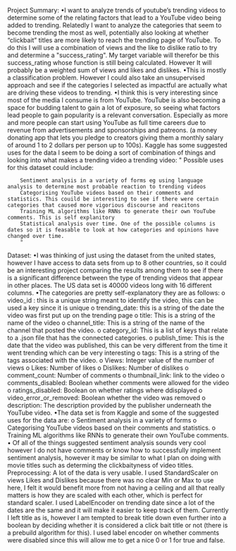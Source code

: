 Project Summary:
    •I want to analyze trends of youtube’s trending videos to determine some of the relating factors that lead to a YouTube video being added to trending. Relatedly I want to analyze the categories that seem to become trending the most as well, potentially also looking at whether “clickbait” titles are more likely to reach the trending page of YouTube. To do this I will use
    a combination of views and the like to dislike ratio to try and determine a "success_rating". My target variable will therefor be this success_rating whose function is still being 
    calculated. However It will probably be a weighted sum of views and likes and dislikes. 
    •This is mostly a classification problem. However I could also take an unsupervised approach and see if the categories I selected as impactful are actually what are driving these videos to trending. 
    •I think this is very interesting since most of the media I consume is from YouTube. YouTube is also becoming a space for budding talent to gain a lot of exposure, so seeing what factors lead people to gain popularity is a relevant conversation. Especially as more and more people can start using YouTube as full time careers due to revenue from advertisements and sponsorships and patreons. (a money donating app that lets you pledge to creators giving them a monthly salary of around 1 to 2 dollars per person up to 100s).
    Kaggle has some suggested uses for the data I seem to be doing a sort of combination of things and looking into what makes a trending video a trending video:
   " Possible uses for this dataset could include:

        Sentiment analysis in a variety of forms eg using language analysis to determine most probable reaction to trending videos
        Categorising YouTube videos based on their comments and statistics. This couild be interesting to see if there were certain categories that caused more vigorious discourse and reacitons
        Training ML algorithms like RNNs to generate their own YouTube comments. This is self explanitory
        Statistical analysis over time. One of the possible columns is dates so it is feasable to look at how categories and opinions have changed over time. 
        "
Dataset:
    •I was thinking of just using the dataset from the united states, however I have access to data sets from up to 8 other countries, so it could be an interesting project comparing the results among them to see if there is a significant difference between the type of trending videos that appear in other places. The US data set is 40000 videos long with 16 different columns. 
    •The categories are pretty self-explanatory they are as follows:
        o video_id  : this is a unique string meant to identify the video, this can be used a key since it is unique
        o trending_date: this is a string of the date the video was first put up on the trending page
        o title: This is a string of the name of the video 
        o channel_title: This is a string of the name of the channel that posted the video. 
        o category_id: This is a list of keys that relate to a .json file that has the connected categories. 
        o publish_time: This is the date that the video was published, this can be very different from the time it went trending which can be very interesting
        o tags: This is a string of the tags associated with the video. 
        o Views: Integer value of the number of views
        o Likes: Number of likes
        o Dislikes: Number of dislikes
        o comment_count: Number of comments
        o thumbnail_link: link to the video
        o comments_disabled: Boolean whether comments were allowed for the video
        o ratings_disabled: Boolean on whether ratings where ddisplayed
        o video_error_or_removed: Boolean whether the video was removed
        o description: The description provided by the publisher underneath the YouTube video. 
    •The data set is from Kaggle and some of the suggested uses for the data are: 
        o Sentiment analysis in a variety of forms
        o Categorising YouTube videos based on their comments and statistics.
        o Training ML algorithms like RNNs to generate their own YouTube comments.
    • Of all of the things suggested sentiment analysis sounds very cool however I do not have comments or know how to successfully implement sentiment analysis, however it may be similar to what I plan on doing with movie titles such as determing the clickbaityness of video titles. 
Preprocessing: 
A lot of the data is very usable. I used StandardScaler on views Likes and Dislikes because there was no clear Min or Max to use here, I felt it would benefit more from not having a ceiling 
and all that really matters is how they are scaled with each other, which is perfect for standard scaler. I used LabelEncoder on trending date since a lot of the dates are the same and it will make it easier to keep track of them. Currently I left title as is, however I am tempted to break title down even further into a boolean by deciding whether it is considered a click bait title or not (there is a prebuild algorithm for this). I used label encoder on whether comments were disabled since this will allow me to get a nice 0 or 1 for true and false. 
